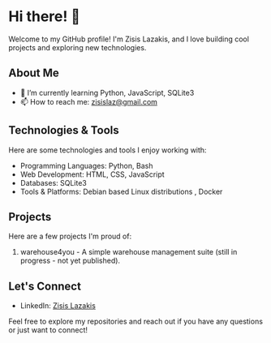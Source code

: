 # Hi there! 👋

Welcome to my GitHub profile! I'm Zisis Lazakis, and I love building cool projects and exploring new technologies.

## About Me

- 🌱 I’m currently learning Python, JavaScript, SQLite3
- 📫 How to reach me: zisislaz@gmail.com

## Technologies & Tools

Here are some technologies and tools I enjoy working with:

- Programming Languages: Python, Bash
- Web Development: HTML, CSS, JavaScript
- Databases: SQLite3
- Tools & Platforms: Debian based Linux distributions , Docker
  
## Projects

Here are a few projects I'm proud of:

1. warehouse4you - A simple warehouse management suite (still in progress - not yet published).


## Let's Connect

- LinkedIn: [Zisis Lazakis](https://gr.linkedin.com/in/zisis-lazakis-075065158)


Feel free to explore my repositories and reach out if you have any questions or just want to connect!
